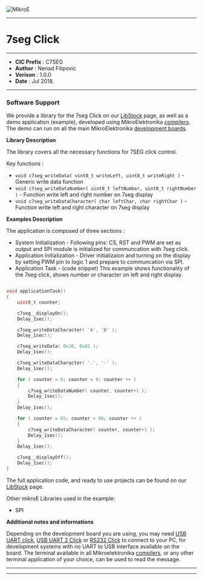 ![MikroE](http://www.mikroe.com/img/designs/beta/logo_small.png)

---

# 7seg Click

---

- **CIC Prefix**  : C7SEG
- **Author**      : Nenad Filipovic
- **Verison**     : 1.0.0
- **Date**        : Jul 2018.

---

### Software Support

We provide a library for the 7seg Click on our [LibStock](https://libstock.mikroe.com/projects/view/391/7seg-click-example) 
page, as well as a demo application (example), developed using MikroElektronika 
[compilers](http://shop.mikroe.com/compilers). The demo can run on all the main 
MikroElektronika [development boards](http://shop.mikroe.com/development-boards).

**Library Description**


The library covers all the necessary functions for  7SEG click control.

Key functions :

- ``` void c7seg_writeData( uint8_t writeLeft, uint8_t writeRight ) ``` - Generic write data function
- ``` void c7seg_writeDataNumber( uint8_t leftNumber, uint8_t rightNumber ) ``` - Function write left and right number on 7seg display
- ``` void c7seg_writeDataCharacter( char leftChar, char rightChar ) ``` - Function write left and right character on 7seg display

**Examples Description**

The application is composed of three sections :

- System Initialization - Following pins: CS, RST and PWM are set as output
and SPI module is initialized for communcation with 7seg click.
- Application Initialization - Driver initializaion and turning on the display
by setting PWM pin to logic 1 and prepare to communcation via SPI.
- Application Task - (code snippet) This example shows functionality of the 7seg click,
shows number or character on left and right display.


```.c

void applicationTask()
{
    uint8_t counter;

    c7seg__displayOn();
    Delay_1sec();

    c7seg_writeDataCharacter( 'A', 'B' );
    Delay_1sec();

    c7seg_writeData( 0x10, 0x01 );
    Delay_1sec();

    c7seg_writeDataCharacter( '.', '-' );
    Delay_1sec();

    for ( counter = 0; counter < 9; counter ++ )
    {
        c7seg_writeDataNumber( counter, counter+1 );
        Delay_1sec();
    }
    Delay_1sec();

    for ( counter = 65; counter < 90; counter ++ )
    {
        c7seg_writeDataCharacter( counter, counter+1 );
        Delay_1sec();
    }
    Delay_1sec();

    c7seg__displayOff();
    Delay_1sec();
}

```


The full application code, and ready to use projects can be found on our 
[LibStock](https://libstock.mikroe.com/projects/view/391/7seg-click-example) page.

Other mikroE Libraries used in the example:

- SPI

**Additional notes and informations**

Depending on the development board you are using, you may need 
[USB UART click](http://shop.mikroe.com/usb-uart-click), 
[USB UART 2 Click](http://shop.mikroe.com/usb-uart-2-click) or 
[RS232 Click](http://shop.mikroe.com/rs232-click) to connect to your PC, for 
development systems with no UART to USB interface available on the board. The 
terminal available in all Mikroelektronika 
[compilers](http://shop.mikroe.com/compilers), or any other terminal application 
of your choice, can be used to read the message.

---
---
